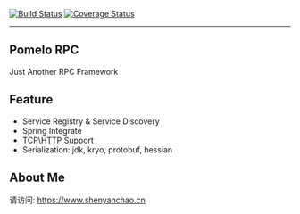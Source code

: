 [![Build Status](https://travis-ci.org/blueshen/pomelo-rpc.svg?branch=master)](https://travis-ci.org/blueshen/pomelo-rpc)
[![Coverage Status](https://coveralls.io/repos/github/blueshen/pomelo-rpc/badge.svg?branch=master)](https://coveralls.io/github/blueshen/pomelo-rpc?branch=master)

---

## Pomelo RPC

Just Another RPC Framework

## Feature

- Service Registry & Service Discovery
- Spring Integrate
- TCP\HTTP Support
- Serialization: jdk, kryo, protobuf, hessian


## About Me

请访问: <https://www.shenyanchao.cn>